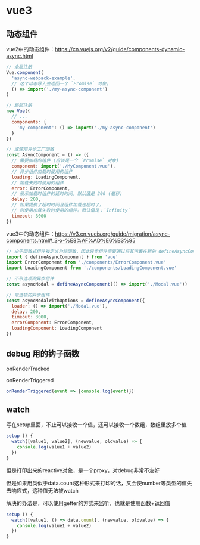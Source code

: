 # vue3

## 动态组件

vue2中的动态组件：https://cn.vuejs.org/v2/guide/components-dynamic-async.html

```javascript
// 全局注册
Vue.component(
  'async-webpack-example',
  // 这个动态导入会返回一个 `Promise` 对象。
  () => import('./my-async-component')
)

// 局部注册
new Vue({
  // ...
  components: {
    'my-component': () => import('./my-async-component')
  }
})

// 或使用异步工厂函数
const AsyncComponent = () => ({
  // 需要加载的组件 (应该是一个 `Promise` 对象)
  component: import('./MyComponent.vue'),
  // 异步组件加载时使用的组件
  loading: LoadingComponent,
  // 加载失败时使用的组件
  error: ErrorComponent,
  // 展示加载时组件的延时时间。默认值是 200 (毫秒)
  delay: 200,
  // 如果提供了超时时间且组件加载也超时了，
  // 则使用加载失败时使用的组件。默认值是：`Infinity`
  timeout: 3000
})
```

vue3中的动态组件：https://v3.cn.vuejs.org/guide/migration/async-components.html#_3-x-%E8%AF%AD%E6%B3%95

```javascript
// 由于函数式组件被定义为纯函数，因此异步组件需要通过将其包裹在新的 defineAsyncComponent 助手方法中来显式地定义：
import { defineAsyncComponent } from 'vue'
import ErrorComponent from './components/ErrorComponent.vue'
import LoadingComponent from './components/LoadingComponent.vue'

// 不带选项的异步组件
const asyncModal = defineAsyncComponent(() => import('./Modal.vue'))

// 带选项的异步组件
const asyncModalWithOptions = defineAsyncComponent({
  loader: () => import('./Modal.vue'),
  delay: 200,
  timeout: 3000,
  errorComponent: ErrorComponent,
  loadingComponent: LoadingComponent
})
```

## debug 用的钩子函数

onRenderTracked

onRenderTriggered

```javascript
onRenderTriggered(event => {console.log(event)})
```

## watch

写在setup里面，不止可以接收一个值，还可以接收一个数组，数组里放多个值

```javascript
setup () {
  watch([value1, value2], (newvalue, oldvalue) => {
    console.log(value1 + value2)
  })
}
```

但是打印出来的reactive对象，是一个proxy，对debug非常不友好

但是如果用类似于data.count这种形式来打印的话，又会使number等类型的值失去响应式，这种值无法被watch

解决的办法是，可以使用getter的方式来监听，也就是使用函数+返回值

```javascript
setup () {
  watch([value1, () => data.count], (newvalue, oldvalue) => {
    console.log(value1 + value2)
  })
}
```







































